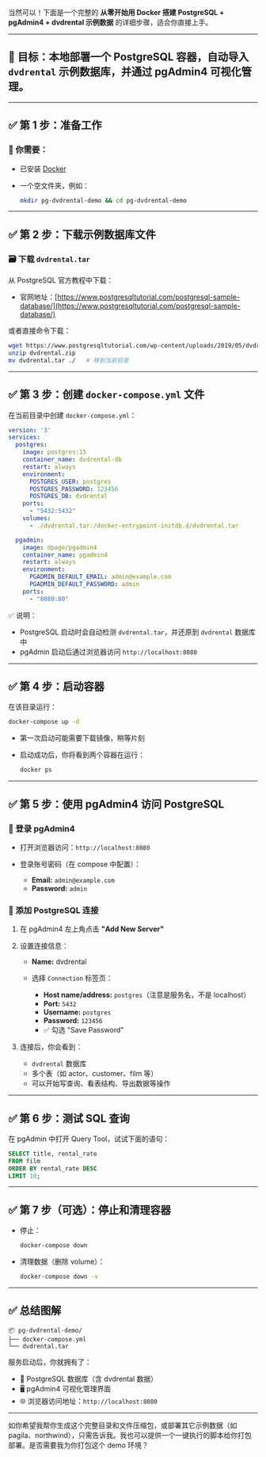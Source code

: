 当然可以！下面是一个完整的 **从零开始用 Docker 搭建 PostgreSQL + pgAdmin4 + dvdrental 示例数据** 的详细步骤，适合你直接上手。

---

## 🎯 目标：本地部署一个 PostgreSQL 容器，自动导入 `dvdrental` 示例数据库，并通过 pgAdmin4 可视化管理。

---

## ✅ 第 1 步：准备工作

### 🧰 你需要：

* 已安装 [Docker](https://www.docker.com/products/docker-desktop)
* 一个空文件夹，例如：

  ```bash
  mkdir pg-dvdrental-demo && cd pg-dvdrental-demo
  ```

---

## ✅ 第 2 步：下载示例数据库文件

### 🗃 下载 `dvdrental.tar`

从 PostgreSQL 官方教程中下载：

* 官网地址：[https://www.postgresqltutorial.com/postgresql-sample-database/](https://www.postgresqltutorial.com/postgresql-sample-database/)

或者直接命令下载：

```bash
wget https://www.postgresqltutorial.com/wp-content/uploads/2019/05/dvdrental.zip
unzip dvdrental.zip
mv dvdrental.tar ./   # 移到当前目录
```

---

## ✅ 第 3 步：创建 `docker-compose.yml` 文件

在当前目录中创建 `docker-compose.yml`：

```yaml
version: '3'
services:
  postgres:
    image: postgres:15
    container_name: dvdrental-db
    restart: always
    environment:
      POSTGRES_USER: postgres
      POSTGRES_PASSWORD: 123456
      POSTGRES_DB: dvdrental
    ports:
      - "5432:5432"
    volumes:
      - ./dvdrental.tar:/docker-entrypoint-initdb.d/dvdrental.tar

  pgadmin:
    image: dpage/pgadmin4
    container_name: pgadmin4
    restart: always
    environment:
      PGADMIN_DEFAULT_EMAIL: admin@example.com
      PGADMIN_DEFAULT_PASSWORD: admin
    ports:
      - "8080:80"
```

✅ 说明：

* PostgreSQL 启动时会自动检测 `dvdrental.tar`，并还原到 `dvdrental` 数据库中
* pgAdmin 启动后通过浏览器访问 `http://localhost:8080`

---

## ✅ 第 4 步：启动容器

在该目录运行：

```bash
docker-compose up -d
```

* 第一次启动可能需要下载镜像，稍等片刻
* 启动成功后，你将看到两个容器在运行：

  ```bash
  docker ps
  ```

---

## ✅ 第 5 步：使用 pgAdmin4 访问 PostgreSQL

### 🔑 登录 pgAdmin4

* 打开浏览器访问：`http://localhost:8080`
* 登录账号密码（在 compose 中配置）：

  * **Email:** `admin@example.com`
  * **Password:** `admin`

### 🔗 添加 PostgreSQL 连接

1. 在 pgAdmin4 左上角点击 **"Add New Server"**

2. 设置连接信息：

   * **Name:** dvdrental
   * 选择 `Connection` 标签页：

     * **Host name/address:** `postgres`（注意是服务名，不是 localhost）
     * **Port:** `5432`
     * **Username:** `postgres`
     * **Password:** `123456`
     * ✅ 勾选 "Save Password"

3. 连接后，你会看到：

   * `dvdrental` 数据库
   * 多个表（如 actor、customer、film 等）
   * 可以开始写查询、看表结构、导出数据等操作

---

## ✅ 第 6 步：测试 SQL 查询

在 pgAdmin 中打开 Query Tool，试试下面的语句：

```sql
SELECT title, rental_rate
FROM film
ORDER BY rental_rate DESC
LIMIT 10;
```

---

## ✅ 第 7 步（可选）：停止和清理容器

* 停止：

  ```bash
  docker-compose down
  ```
* 清理数据（删除 volume）：

  ```bash
  docker-compose down -v
  ```

---

## ✅ 总结图解

```
📦 pg-dvdrental-demo/
├── docker-compose.yml
└── dvdrental.tar
```

服务启动后，你就拥有了：

* 🐘 PostgreSQL 数据库（含 dvdrental 数据）
* 🖥️ pgAdmin4 可视化管理界面
* 🌐 浏览器访问地址：`http://localhost:8080`

---

如你希望我帮你生成这个完整目录和文件压缩包，或部署其它示例数据（如 pagila、northwind），只需告诉我。我也可以提供一个一键执行的脚本给你打包部署。是否需要我为你打包这个 demo 环境？
